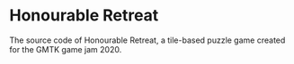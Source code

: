 # Honourable Retreat
The source code of Honourable Retreat, a tile-based puzzle game created for the GMTK game jam 2020.
